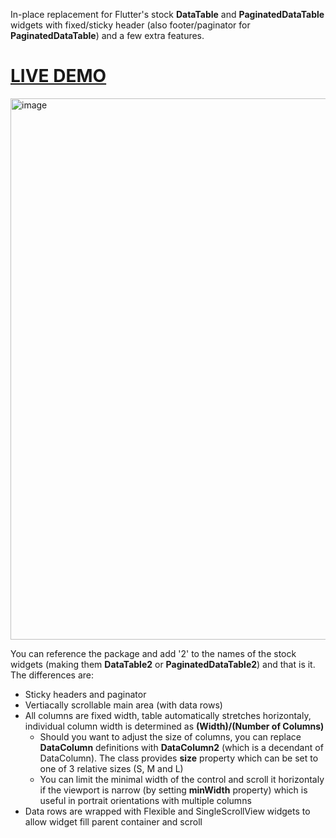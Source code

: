 In-place replacement for Flutter's stock **DataTable** and **PaginatedDataTable** widgets with fixed/sticky header (also footer/paginator for **PaginatedDataTable**) and a few extra features.

# [LIVE DEMO](https://maxim-saplin.github.io/data_table_2/)
<img width="866" alt="image" src="https://user-images.githubusercontent.com/7947027/115952188-48c4e600-a4ed-11eb-9ff9-e5b4deaf9580.png">

You can reference the package and add '2' to the names of the stock widgets (making them **DataTable2** or **PaginatedDataTable2**) and that is it. The differences are:
- Sticky headers and paginator
- Vertiacally scrollable main area (with data rows)
- All columns are fixed width, table automatically stretches horizontaly, individual column width is determined as **(Width)/(Number of Columns)**
  - Should you want to adjust the size of columns, you can replace  **DataColumn** definitions with **DataColumn2** (which is a decendant of DataColumn). The class provides **size** property which can be set to one of 3 relative sizes (S, M and L)
  - You can limit the minimal width of the control and scroll it horizontaly if the viewport is narrow (by setting **minWidth** property) which is useful in portrait orientations with multiple columns
- Data rows are wrapped with Flexible and SingleScrollView widgets to allow widget fill parent container and scroll
